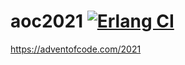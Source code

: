 # aoc2021 [![Erlang CI](https://github.com/mikeyhc/aoc2021/actions/workflows/erlang.yml/badge.svg)](https://github.com/mikeyhc/aoc2021/actions/workflows/erlang.yml)
https://adventofcode.com/2021
